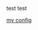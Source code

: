 test
test


<a href="https://github.com/skandyn-sh/skandyn-sh.github.io/blob/master/photos/index.html" target="_blank">my config</a>
